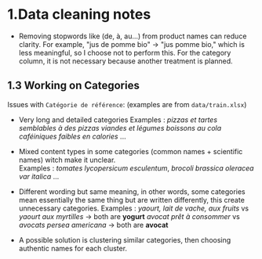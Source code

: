 # 1.Data cleaning notes

- Removing stopwords like (de, à, au...) from product names can reduce clarity. For example, "jus de pomme bio" → "jus pomme bio," which is less meaningful, so I choose not to perform this. For the category column, it is not necessary because another treatment is planned.

## 1.3 Working on Categories

Issues with `Catégorie de référence`: (examples are from `data/train.xlsx`)

- Very long and detailed categories
  Examples :
  _pizzas et tartes semblables à des pizzas viandes et légumes_
  _boissons au cola caféiniques faibles en calories_ ...

- Mixed content types in some categories (common names + scientific names) witch make it unclear.  
  Examples :
  _tomates lycopersicum esculentum_,
  _brocoli brassica oleracea var italica_ ...

- Different wording but same meaning, in other words, some categories mean essentially the same thing but are written differently, this create unnecessary categories.
  Examples :
  _yaourt, lait de vache, aux fruits_ vs _yaourt aux myrtilles_ -> both are **yogurt**
  _avocat prêt à consommer_ vs _avocats persea americana_ -> both are **avocat**

- A possible solution is clustering similar categories, then choosing authentic names for each cluster.

